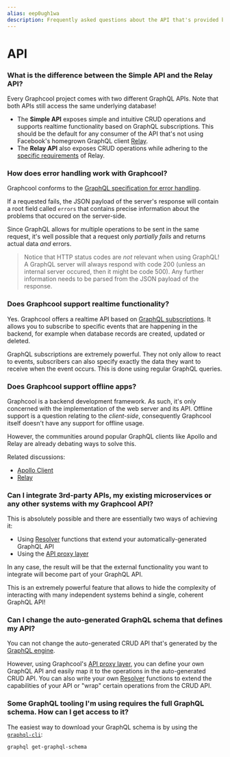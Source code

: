 ```yaml
---
alias: eep0ugh1wa
description: Frequently asked questions about the API that's provided by Graphcool.
---
```


# API

### What is the difference between the Simple API and the Relay API?

Every Graphcool project comes with two different GraphQL APIs. Note that both APIs still access the same underlying database!

- The **Simple API** exposes simple and intuitive CRUD operations and supports realtime functionality based on GraphQL subscriptions. This should be the default for any consumer of the API that's not using Facebook's homegrown GraphQL client [Relay](https://github.com/facebook/relay).
- The **Relay API** also exposes CRUD operations while adhering to the [specific requirements](https://facebook.github.io/relay/docs/graphql-relay-specification.html) of Relay.


### How does error handling work with Graphcool?

Graphcool conforms to the [GraphQL specification for error handling](https://facebook.github.io/graphql/#sec-Errors).

If a requested fails, the JSON payload of the server's response will contain a root field called `errors` that contains precise information about the problems that occured on the server-side.

Since GraphQL allows for multiple operations to be sent in the same request, it's well possible that a request only _partially fails_ and returns actual data _and_ errors.

> Notice that HTTP status codes are _not_ relevant when using GraphQL! A GraphQL server will always respond with code 200 (unless an internal server occured, then it might be code 500). Any further information needs to be parsed from the JSON payload of the response.


### Does Graphcool support realtime functionality?

Yes. Graphcool offers a realtime API based on [GraphQL subscriptions](!alias-aip7oojeiv). It allows you to subscribe to specific events that are happening in the backend, for example when database records are created, updated or deleted.

GraphQL subscriptions are extremely powerful. They not only allow to react to events, subscribers can also specify exactly the data they want to receive when the event occurs. This is done using regular GraphQL queries.


### Does Graphcool support offline apps?

Graphcool is a backend development framework. As such, it's only concerned with the implementation of the web server and its API. Offline support is a question relating to the _client-side_, consequently Graphcool itself doesn't have any support for offline usage.

However, the communities around popular GraphQL clients like Apollo and Relay are already debating ways to solve this. 

Related discussions:

- [Apollo Client](https://github.com/apollographql/apollo-client/issues/424)
- [Relay](https://github.com/facebook/relay/issues/631)


### Can I integrate 3rd-party APIs, my existing microservices or any other systems with my Graphcool API?

This is absolutely possible and there are essentially two ways of achieving it:

- Using [Resolver](!alias-su6wu3yoo2) functions that extend your automatically-generated GraphQL API
- Using the [API proxy layer](!alias-thei2kephu#api-proxy-layer)

In any case, the result will be that the external functionality you want to integrate will become part of your GraphQL API.

This is an extremely powerful feature that allows to hide the complexity of interacting with many independent systems behind a single, coherent GraphQL API!


### Can I change the auto-generated GraphQL schema that defines my API?

You can not change the auto-generated CRUD API that's generated by the [GraphQL engine](!alias-thei2kephu#graphql-engine). 

However, using Graphcool's [API proxy layer](!alias-thei2kephu#api-proxy-layer), you can define your own GraphQL API and easily map it to the operations in the auto-generated CRUD API. You can also write your own [Resolver](!alias-su6wu3yoo2) functions to extend the capabilities of your API or "wrap" certain operations from the CRUD API.


### Some GraphQL tooling I'm using requires the full GraphQL schema. How can I get access to it?

The easiest way to download your GraphQL schema is by using the [`graphql-cli`](https://github.com/graphcool/graphql-cli):


```sh
graphql get-graphql-schema
```

